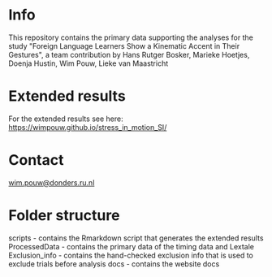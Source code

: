 # Info
This repository contains the primary data supporting the analyses for the study "Foreign Language Learners Show a Kinematic Accent in Their Gestures", a team contribution by Hans Rutger Bosker, Marieke Hoetjes, Doenja Hustin, Wim Pouw, Lieke van Maastricht
 
# Extended results
For the extended results see here: https://wimpouw.github.io/stress_in_motion_SI/

# Contact
wim.pouw@donders.ru.nl

# Folder structure
scripts - contains the Rmarkdown script that generates the extended results
ProcessedData - contains the primary data of the timing data and Lextale
Exclusion_info - contains the hand-checked exclusion info that is used to exclude trials before analysis
docs - contains the website docs
